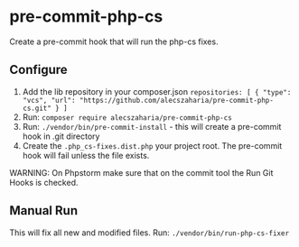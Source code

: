 # pre-commit-php-cs
Create a pre-commit hook that will run the php-cs fixes.

## Configure
1. Add the lib repository in your composer.json
    `repositories: [
      {
      "type": "vcs",
      "url": "https://github.com/alecszaharia/pre-commit-php-cs.git"
      }
    ]`
2. Run: `composer require alecszaharia/pre-commit-php-cs`
3. Run: `./vendor/bin/pre-commit-install` - this will create a pre-commit hook in .git directory 
4. Create the `.php_cs-fixes.dist.php` your project root. The pre-commit hook will fail unless the file exists.

WARNING: On Phpstorm make sure that on the commit tool the Run Git Hooks is checked.

## Manual Run
 This will fix all new and modified files.
 Run: `./vendor/bin/run-php-cs-fixer`